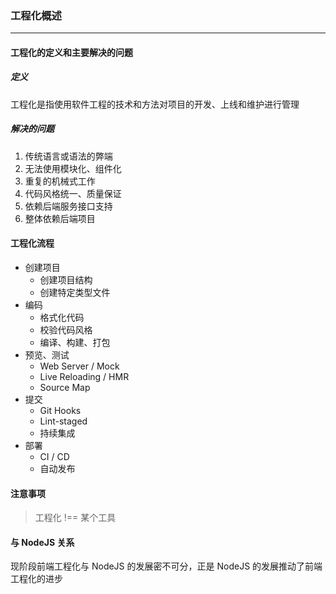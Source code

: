 ### 工程化概述

---



#### 工程化的定义和主要解决的问题

##### 定义

工程化是指使用软件工程的技术和方法对项目的开发、上线和维护进行管理



##### 解决的问题

1. 传统语言或语法的弊端
2. 无法使用模块化、组件化
3. 重复的机械式工作
4. 代码风格统一、质量保证
5. 依赖后端服务接口支持
6. 整体依赖后端项目





#### 工程化流程

- 创建项目
  - 创建项目结构
  - 创建特定类型文件
- 编码
  - 格式化代码
  - 校验代码风格
  - 编译、构建、打包
- 预览、测试
  - Web Server / Mock
  - Live Reloading / HMR
  - Source Map
- 提交
  - Git Hooks
  - Lint-staged
  - 持续集成
- 部署
  - CI / CD
  - 自动发布



#### 注意事项

> 工程化 !== 某个工具



#### 与 NodeJS 关系

现阶段前端工程化与 NodeJS 的发展密不可分，正是 NodeJS 的发展推动了前端工程化的进步